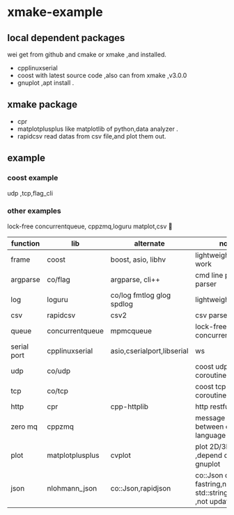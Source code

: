 # xmake-example

## local dependent packages
wei get from github and cmake or xmake ,and installed.
* cpplinuxserial
* coost with latest source code ,also can from xmake ,v3.0.0
* gnuplot ,apt install .
## xmake package
* cpr
* matplotplusplus
like matplotlib of python,data analyzer . 
* rapidcsv
read datas from csv file,and plot them out. 
## example
### coost example
udp ,tcp,flag_cli
### other examples 
lock-free concurrentqueue, cppzmq,loguru matplot,csv
🐞

|function|lib|alternate|note|
|-|-|-|-|
|frame|coost|boost, asio, libhv|lightweight frame work|
|argparse|co/flag|argparse, cli++|cmd line param parser|
|log|loguru|co/log fmtlog glog spdlog|lightweight log|
|csv|rapidcsv|csv2 |csv parser|
|queue|concurrentqueue|mpmcqueue|lock-free concurrent queue|
|serial port|cpplinuxserial|asio,cserialport,libserial|ws|
|udp|co/udp||coost udp with coroutine|
|tcp|co/tcp||coost tcp with coroutine|
|http|cpr|cpp-httplib|http restful|
|zero mq|cppzmq||message queue between other language|
|plot|matplotplusplus|cvplot|plot 2D/3D ,depend on gnuplot|
|json|nlohmann_json|co::Json,rapidjson|co::Json output fastring,not std::string,rapidson ,not update often|



